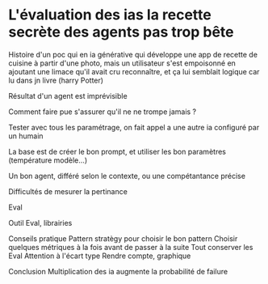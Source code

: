# L'évaluation des ias la recette secrète des agents pas trop bête 

Histoire d'un poc qui en ia générative qui développe une app de recette de cuisine à partir d'une photo, mais un utilisateur s'est empoisonné en ajoutant une limace qu'il avait cru reconnaître, et ça lui semblait logique car lu dans jn livre (harry Potter)


Résultat d'un agent est imprévisible

Comment faire pue s'assurer qu'il ne ne trompe jamais ?


Tester avec tous les paramétrage, on fait appel a une autre ia configuré par un humain

La base est de créer le bon prompt, et utiliser les bon paramètres (température modèle...)

Un bon agent, différé selon le contexte, ou une compétantance précise

Difficultés de mesurer la pertinance

Eval 

Outil Eval, librairies

Conseils pratique 
Pattern stratègy pour choisir le bon pattern 
Choisir quelques métriques à la fois avant de passer à la suite 
Tout conserver les Eval 
Attention à l'écart type
Rendre compte, graphique 

Conclusion 
Multiplication des ia augmente la probabilité de failure



